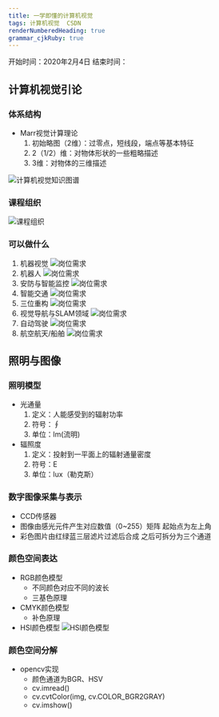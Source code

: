 ```yaml
---
title: 一学即懂的计算机视觉
tags: 计算机视觉  CSDN
renderNumberedHeading: true
grammar_cjkRuby: true
---
```

开始时间：2020年2月4日
结束时间：

## 计算机视觉引论
### 体系结构
- Marr视觉计算理论
	1. 初始略图（2维）：过零点，短线段，端点等基本特征
	2. 2（1/2）维：对物体形状的一些粗略描述
	3. 3维：对物体的三维描述

![计算机视觉知识图谱](https://gitee.com/knowmefly/little_book_maker/raw/master/小书匠/1580786660274.png)
### 课程组织
![课程组织](https://gitee.com/knowmefly/little_book_maker/raw/master/小书匠/1580786960821.png)
### 可以做什么
1. 机器视觉
![岗位需求](https://gitee.com/knowmefly/little_book_maker/raw/master/小书匠/1580788002545.png)
2. 机器人
![岗位需求](https://gitee.com/knowmefly/little_book_maker/raw/master/小书匠/1580788050249.png)
3. 安防与智能监控
![岗位需求](https://gitee.com/knowmefly/little_book_maker/raw/master/小书匠/1580788101877.png)
 4. 智能交通
 ![岗位需求](https://gitee.com/knowmefly/little_book_maker/raw/master/小书匠/1580788183226.png)
 5. 三位重构
 ![岗位需求](https://gitee.com/knowmefly/little_book_maker/raw/master/小书匠/1580788225658.png)
 6. 视觉导航与SLAM领域
 ![岗位需求](https://gitee.com/knowmefly/little_book_maker/raw/master/小书匠/1580788308981.png)
 7. 自动驾驶
 ![岗位需求](https://gitee.com/knowmefly/little_book_maker/raw/master/小书匠/1580788372372.png)
 8. 航空航天/船舶
 ![岗位需求](https://gitee.com/knowmefly/little_book_maker/raw/master/小书匠/1580788439719.png)

## 照明与图像
### 照明模型
- 光通量
	1. 定义：人能感受到的辐射功率
	2. 符号：∮
	3. 单位：lm(流明)
- 辐照度
	1. 定义：投射到一平面上的辐射通量密度
	2. 符号：E
	3. 单位：lux（勒克斯）
### 数字图像采集与表示
- CCD传感器
- 图像由感光元件产生对应数值（0~255）矩阵 起始点为左上角
- 彩色图片由红绿蓝三层滤片过滤后合成 之后可拆分为三个通道
### 颜色空间表达
- RGB颜色模型
	- 不同颜色对应不同的波长
	- 三基色原理
- CMYK颜色模型
	- 补色原理
- HSI颜色模型
![HSI颜色模型](https://gitee.com/knowmefly/little_book_maker/raw/master/小书匠/1580892017312.png)
### 颜色空间分解
- opencv实现
	- 颜色通道为BGR、HSV
	- cv.imread()
	- cv.cvtColor(img, cv.COLOR_BGR2GRAY)
	- cv.imshow()